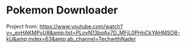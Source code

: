 # Pokemon Downloader
Project from: https://www.youtube.com/watch?v=_evHAKMPyU8&amp;list=PLovN13bqAx7D_MFjL0PHnCkYAHMSO8-kU&amp;index=63&amp;ab_channel=TechwithNader
